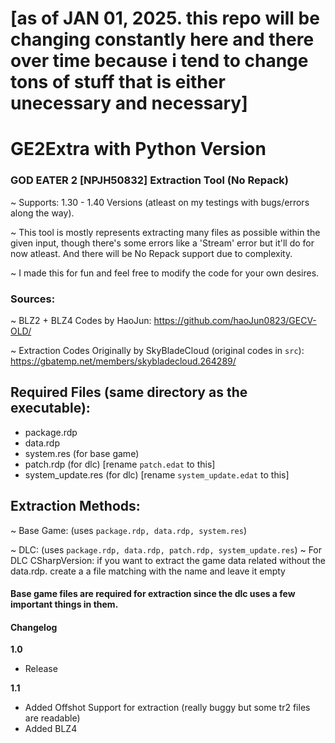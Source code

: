 # [as of JAN 01, 2025. this repo will be changing constantly here and there over time because i tend to change tons of stuff that is either unecessary and necessary]


# GE2Extra with Python Version

### GOD EATER 2 [NPJH50832] Extraction Tool (No Repack)

~ Supports: 1.30 - 1.40 Versions (atleast on my testings with bugs/errors along the way).

~ This tool is mostly represents extracting many files as possible within the given input, though there's some errors like a 'Stream' error but it'll do for now atleast. And there will be No Repack support due to complexity.

~ I made this for fun and feel free to modify the code for your own desires.


### Sources:

~ BLZ2 + BLZ4 Codes by HaoJun: https://github.com/haoJun0823/GECV-OLD/

~ Extraction Codes Originally by SkyBladeCloud (original codes in `src`): https://gbatemp.net/members/skybladecloud.264289/

## Required Files (same directory as the executable):
- package.rdp
- data.rdp
- system.res (for base game)
- patch.rdp (for dlc) [rename `patch.edat` to this]
- system_update.res (for dlc) [rename `system_update.edat` to this]

## Extraction Methods:
~ Base Game: (uses `package.rdp, data.rdp, system.res`)

~ DLC: (uses `package.rdp, data.rdp, patch.rdp, system_update.res`)
~ For DLC CSharpVersion: if you want to extract the game data related without the data.rdp. create a a file matching with the name and leave it empty

#### Base game files are required for extraction since the dlc uses a few important things in them.

#### Changelog
**1.0**
- Release

**1.1**
- Added Offshot Support for extraction (really buggy but some tr2 files are readable)
- Added BLZ4

